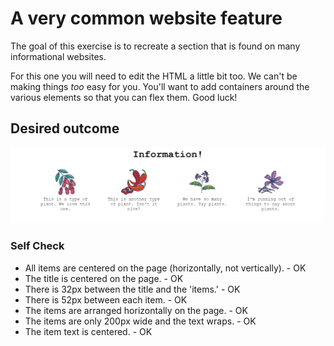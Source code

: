 # A very common website feature

The goal of this exercise is to recreate a section that is found on many informational websites.

For this one you will need to edit the HTML a little bit too. We can't be making things _too_ easy for you. You'll want to add containers around the various elements so that you can flex them. Good luck!

## Desired outcome

![desired outcome](./desired-outcome.png)

### Self Check

- All items are centered on the page (horizontally, not vertically). - OK
- The title is centered on the page. - OK
- There is 32px between the title and the 'items.' - OK
- There is 52px between each item. - OK
- The items are arranged horizontally on the page. - OK
- The items are only 200px wide and the text wraps. - OK
- The item text is centered. - OK
